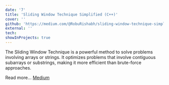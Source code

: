 ```yaml
---
date: '7'
title: 'Sliding Window Technique Simplified (C++)'
cover: ''
github: 'https://medium.com/@RobuRishabh/sliding-window-technique-simplified-c-a926b65818fa'
external: ''
tech:
showInProjects: true
---
```


The Sliding Window Technique is a powerful method to solve problems involving arrays or strings. It optimizes problems that involve contiguous subarrays or substrings, making it more efficient than brute-force approaches.

Read more... [Medium](https://medium.com/@RobuRishabh/sliding-window-technique-simplified-c-a926b65818fa)

